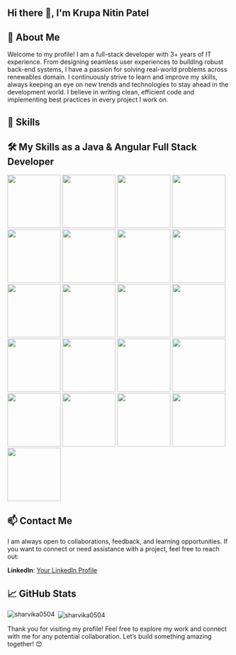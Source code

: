 ## Hi there 👋, I'm Krupa Nitin Patel

<!--
**krupapatel98/krupapatel98** is a ✨ _special_ ✨ repository because its `README.md` (this file) appears on your GitHub profile.

Here are some ideas to get you started:

- 🔭 I’m currently working on ...
- 🌱 I’m currently learning ...
- 👯 I’m looking to collaborate on ...
- 🤔 I’m looking for help with ...
- 💬 Ask me about ...
- 📫 How to reach me: ...
- 😄 Pronouns: ...
- ⚡ Fun fact: ...
-->


## 🚀 About Me

Welcome to my profile! I am a full-stack developer with 3+ years of IT experience. From designing seamless user experiences to building robust back-end systems, I have a passion for solving real-world problems across renewables domain.
I continuously strive to learn and improve my skills, always keeping an eye on new trends and technologies to stay ahead in the development world. I believe in writing clean, efficient code and implementing best practices in every project I work on.



## 🧰 Skills

## 🛠️ My Skills as a Java & Angular Full Stack Developer

<img src="https://img.shields.io/badge/Angular-FF0000?logo=angular&logoColor=white" width="120" />  
<img src="https://img.shields.io/badge/TypeScript-3178C6?logo=typescript&logoColor=white" width="120" />  
<img src="https://img.shields.io/badge/HTML5-E34F26?logo=html5&logoColor=white" width="120" />  
<img src="https://img.shields.io/badge/CSS3-1572B6?logo=css3&logoColor=white" width="120" />  
<img src="https://img.shields.io/badge/Bootstrap-7952B3?logo=bootstrap&logoColor=white" width="120" />  
<img src="https://img.shields.io/badge/Java-007396?logo=java&logoColor=white" width="120" />  
<img src="https://img.shields.io/badge/Spring%20Boot-6DB33F?logo=springboot&logoColor=white" width="120" />  
<img src="https://img.shields.io/badge/Hibernate-59666C?logo=hibernate&logoColor=white" width="120" />  
<img src="https://img.shields.io/badge/JWT-000000?logo=json-web-tokens&logoColor=white" width="120" />  
<img src="https://img.shields.io/badge/Microservices-42A5F5?logo=docker&logoColor=white" width="120" />
<img src="https://img.shields.io/badge/MySQL-4479A1?logo=mysql&logoColor=white" width="120" />  
<img src="https://img.shields.io/badge/JPA-1B9E77?logo=hibernate&logoColor=white" width="120" />  
<img src="https://img.shields.io/badge/Oracle-F80000?logo=oracle&logoColor=white" width="120" />
<img src="https://img.shields.io/badge/AWS-232F3E?logo=amazonaws&logoColor=white" width="120" />  
<img src="https://img.shields.io/badge/Docker-2496ED?logo=docker&logoColor=white" width="120" />  
<img src="https://img.shields.io/badge/Kubernetes-326CE5?logo=kubernetes&logoColor=white" width="120" />  
<img src="https://img.shields.io/badge/Jenkins-D24939?logo=jenkins&logoColor=white" width="120" />  
<img src="https://img.shields.io/badge/Git-F05032?logo=git&logoColor=white" width="120" />  
<img src="https://img.shields.io/badge/GitHub-181717?logo=github&logoColor=white" width="120" />  
<img src="https://img.shields.io/badge/JUnit-25A162?logo=junit5&logoColor=white" width="120" />  
<img src="https://img.shields.io/badge/Postman-FF6C37?logo=postman&logoColor=white" width="120" />  


## 📫 Contact Me

I am always open to collaborations, feedback, and learning opportunities. If you want to connect or need assistance with a project, feel free to reach out:

**LinkedIn**: [Your LinkedIn Profile](https://www.linkedin.com/in/krupanpatel03/)

## 📈 GitHub Stats
<p><img align="left" src="https://github-readme-stats.vercel.app/api/top-langs?username=krupapatel98&show_icons=true&locale=en&layout=compact" alt="sharvika0504" /></p>

<p>&nbsp;<img align="center" src="https://github-readme-stats.vercel.app/api?username=krupapatel98&show_icons=true&locale=en" alt="sharvika0504" /></p>


Thank you for visiting my profile! Feel free to explore my work and connect with me for any potential collaboration. Let’s build something amazing together! 😊
